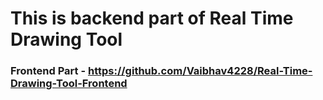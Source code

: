 # This is backend part of Real Time Drawing Tool

### Frontend Part - https://github.com/Vaibhav4228/Real-Time-Drawing-Tool-Frontend
